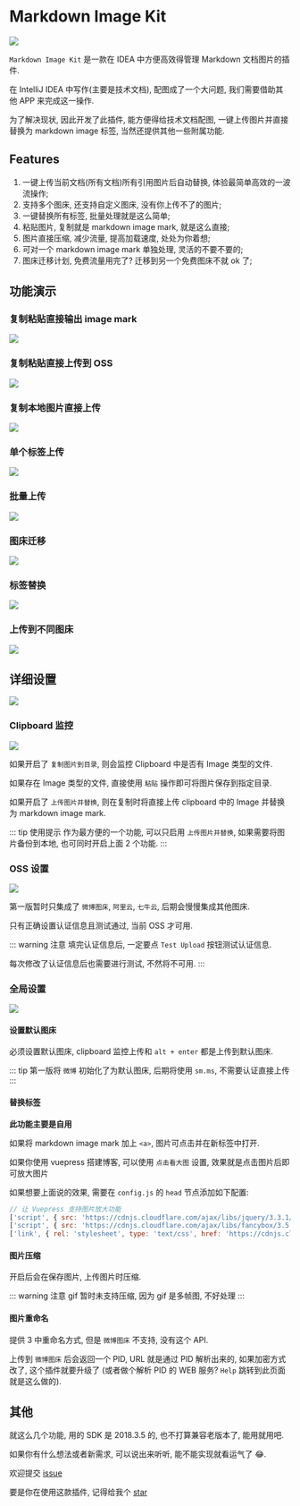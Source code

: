 # Markdown Image Kit

![](https://dong4j-imgs.oss-cn-hangzhou.aliyuncs.com/oDE4Cl.png)

`Markdown Image Kit` 是一款在 IDEA 中方便高效得管理 Markdown 文档图片的插件. 

在 IntelliJ IDEA 中写作(主要是技术文档), 配图成了一个大问题, 我们需要借助其他 APP 来完成这一操作.

为了解决现状, 因此开发了此插件, 能方便得给技术文档配图, 一键上传图片并直接替换为 markdown image 标签, 当然还提供其他一些附属功能.

## Features

1. 一键上传当前文档(所有文档)所有引用图片后自动替换, 体验最简单高效的一波流操作;
2. 支持多个图床, 还支持自定义图床, 没有你上传不了的图片;
3. 一键替换所有标签, 批量处理就是这么简单;
4. 粘贴图片, 复制就是 markdown image mark, 就是这么直接;
5. 图片直接压缩, 减少流量, 提高加载速度, 处处为你着想;
6. 可对一个 markdown image mark 单独处理, 灵活的不要不要的;
7. 图床迁移计划, 免费流量用完了? 迁移到另一个免费图床不就 ok 了;

## 功能演示

### 复制粘贴直接输出 image mark

![](https://dong4j-imgs.oss-cn-hangzhou.aliyuncs.com/save-image.gif)

### 复制粘贴直接上传到 OSS

![](https://dong4j-imgs.oss-cn-hangzhou.aliyuncs.com/paste-upload.gif)

### 复制本地图片直接上传

![](https://dong4j-imgs.oss-cn-hangzhou.aliyuncs.com/local-image-upload.gif)

### 单个标签上传

![](https://dong4j-imgs.oss-cn-hangzhou.aliyuncs.com/single-upload.gif)

### 批量上传

![](https://dong4j-imgs.oss-cn-hangzhou.aliyuncs.com/multi-upload.gif)

### 图床迁移

![](https://ws4.sinaimg.cn/large/eca7e314gy1g1k4n0baxyg212s0mqdp3.gif)

### 标签替换

![](https://ws2.sinaimg.cn/large/eca7e314gy1g1k4onvf0yg212s0mqdr0.gif)

### 上传到不同图床

![](https://ws1.sinaimg.cn/large/eca7e314gy1g1k4uynr3lg212s0mq4qp.gif)

## 详细设置

![](https://dong4j-imgs.oss-cn-hangzhou.aliyuncs.com/6PRHrK.png)

### Clipboard 监控

![](https://dong4j-imgs.oss-cn-hangzhou.aliyuncs.com/1mY3we.png)

如果开启了 `复制图片到目录`, 则会监控 Clipboard 中是否有 Image 类型的文件.

如果存在 Image 类型的文件, 直接使用 `粘贴` 操作即可将图片保存到指定目录.

如果开启了 `上传图片并替换`, 则在复制时将直接上传 clipboard 中的 Image 并替换为 markdown image mark.

::: tip 使用提示
作为最方便的一个功能, 可以只启用 `上传图片并替换`, 如果需要将图片备份到本地, 也可同时开启上面 2 个功能.
:::

### OSS 设置

![](https://dong4j-imgs.oss-cn-hangzhou.aliyuncs.com/S5pISR.png)

第一版暂时只集成了 `微博图床`, `阿里云`, `七牛云`, 后期会慢慢集成其他图床.

只有正确设置认证信息且测试通过, 当前 OSS 才可用.

::: warning 注意
填完认证信息后, 一定要点 `Test Upload` 按钮测试认证信息.

每次修改了认证信息后也需要进行测试, 不然将不可用.
:::

### 全局设置

![](https://dong4j-imgs.oss-cn-hangzhou.aliyuncs.com/6bqMQc.png)

#### 设置默认图床

必须设置默认图床, clipboard 监控上传和 `alt + enter` 都是上传到默认图床.

::: tip 
第一版将 `微博` 初始化了为默认图床, 后期将使用 `sm.ms`, 不需要认证直接上传 
:::

#### 替换标签

**此功能主要是自用**

如果将 markdown image mark 加上 `<a>`, 图片可点击并在新标签中打开.

如果你使用 vuepress 搭建博客, 可以使用 `点击看大图` 设置, 效果就是点击图片后即可放大图片

如果想要上面说的效果, 需要在 `config.js` 的 `head` 节点添加如下配置:

```javascript
// 让 Vuepress 支持图片放大功能
['script', { src: 'https://cdnjs.cloudflare.com/ajax/libs/jquery/3.3.1/jquery.slim.min.js' }],
['script', { src: 'https://cdnjs.cloudflare.com/ajax/libs/fancybox/3.5.2/jquery.fancybox.min.js' }],
['link', { rel: 'stylesheet', type: 'text/css', href: 'https://cdnjs.cloudflare.com/ajax/libs/fancybox/3.5.2/jquery.fancybox.min.css' }]
```

#### 图片压缩

开启后会在保存图片, 上传图片时压缩.

::: warning 注意
gif 暂时未支持压缩, 因为 gif 是多帧图, 不好处理
:::

#### 图片重命名

提供 3 中重命名方式, 但是 `微博图床` 不支持, 没有这个 API.

上传到 `微博图床` 后会返回一个 PID, URL 就是通过 PID 解析出来的,
如果加密方式改了, 这个插件就要升级了 (或者做个解析 PID 的 WEB 服务? `Help` 跳转到此页面就是这么做的).

## 其他

就这么几个功能, 用的 SDK 是 2018.3.5 的, 也不打算兼容老版本了, 能用就用吧.

如果你有什么想法或者新需求, 可以说出来听听, 能不能实现就看运气了 😂.

欢迎提交 [issue](https://github.com/dong4j/markdown-image-kit/issues)

要是你在使用这款插件, 记得给我个 [star](https://github.com/dong4j/markdown-image-kit)





